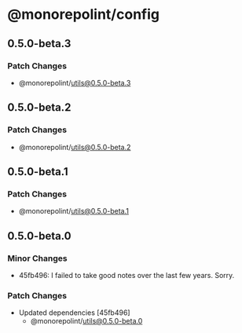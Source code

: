 # @monorepolint/config

## 0.5.0-beta.3

### Patch Changes

- @monorepolint/utils@0.5.0-beta.3

## 0.5.0-beta.2

### Patch Changes

- @monorepolint/utils@0.5.0-beta.2

## 0.5.0-beta.1

### Patch Changes

- @monorepolint/utils@0.5.0-beta.1

## 0.5.0-beta.0

### Minor Changes

- 45fb496: I failed to take good notes over the last few years. Sorry.

### Patch Changes

- Updated dependencies [45fb496]
  - @monorepolint/utils@0.5.0-beta.0
